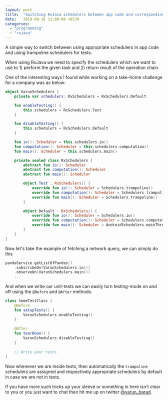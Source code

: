 ```yaml
---
layout: post
title:  "Switching RxJava schedulers between app code and corresponding tests"
date:   2019-08-16 12:00:00 +0530
categories:
  - "programming"
  - "rxjava"
---
```


A simple way to switch between using appropriate schedulers in app code and using trampoline schedulers for tests. 

<!-- end excerpt -->

When using RxJava we need to specify the schedulers which we want to use to 1) perform the given task and 2) return result of the operation chain.

One of the interesting ways I found while working on a take-home challenge for a company was as below:

```kotlin
object VarunSchedulers {
    private var schedulers: RxSchedulers = RxSchedulers.Default

    fun enableTesting() {
        this.schedulers = RxSchedulers.Test
    }

    fun disableTesting() {
        this.schedulers = RxSchedulers.Default
    }

    fun io(): Scheduler = this.schedulers.io()
    fun computation(): Scheduler = this.schedulers.computation()
    fun main(): Scheduler = this.schedulers.main()

    private sealed class RxSchedulers {
        abstract fun io(): Scheduler
        abstract fun computation(): Scheduler
        abstract fun main(): Scheduler

        object Test : RxSchedulers() {
            override fun io(): Scheduler = Schedulers.trampoline()
            override fun computation(): Scheduler = Schedulers.trampoline()
            override fun main(): Scheduler = Schedulers.trampoline()
        }

        object Default : RxSchedulers() {
            override fun io(): Scheduler = Schedulers.io()
            override fun computation(): Scheduler = Schedulers.computation()
            override fun main(): Scheduler = AndroidSchedulers.mainThread()
        }
    }
}
```

Now let's take the example of fetching a network query, we can simply do this

```kotlin
pandaService.getListOfPandas()
    .subscribeOn(VarunSchedulers.io())
    .observeOn(VarunSchedulers.main())
    ...
```

And when we write our unit-tests we can easily turn testing-mode on and off using the `@Before` and `@After` methods.

```kotlin
class SomeTestClass {
    @Before
    fun setupTests() {
        VarunSchedulers.enableTesting()
    }
    
    @After
    fun tearDown() {
        VarunSchedulers.disableTesting()
    }
    
    // Write your tests
}
```

Now whenever we are inside tests, then automatically the `trampoline` schedulers are assigned and respectively appropriate schedulers by default in case we are not in tests.

If you have more such tricks up your sleeve or something in here isn't clear to you or you just want to chat then hit me up on twitter [@varun_barad][varun-twitter].

[varun-twitter]: https://twitter.com/varun_barad 
